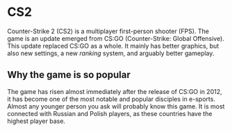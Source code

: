# CS2
Counter-Strike 2 (CS2) is a multiplayer first-person shooter (FPS). The game is an update emerged from CS:GO (Counter-Strike: Global Offensive). This update replaced CS:GO as a whole. It mainly has better graphics, but also new settings, a new *ranking* system, and arguably better gameplay.

## Why the game is so popular
The game has risen almost immediately after the release of CS:GO in 2012, it has become one of the most notable and popular disciples in e-sports. Almost any younger person you ask will probably know this game. It is most connected with Russian and Polish players, as these countries have the highest player base.
